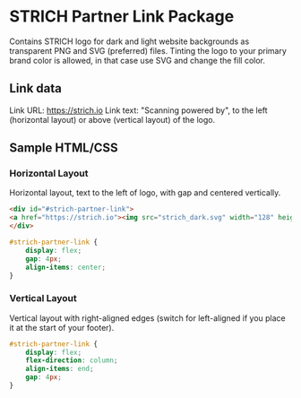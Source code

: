 # STRICH Partner Link Package

Contains STRICH logo for dark and light website backgrounds as transparent PNG and SVG (preferred) files.
Tinting the logo to your primary brand color is allowed, in that case use SVG and change the fill color.

## Link data

Link URL: https://strich.io
Link text: "Scanning powered by", to the left (horizontal layout) or above (vertical layout) of the logo.

## Sample HTML/CSS

### Horizontal Layout

Horizontal layout, text to the left of logo, with gap and centered vertically.

```html
<div id="#strich-partner-link">
<a href="https://strich.io"><img src="strich_dark.svg" width="128" height="32" alt="STRICH Logo"></a>
</div>
```

```css
#strich-partner-link {
    display: flex;
    gap: 4px;
    align-items: center;
}
```

### Vertical Layout

Vertical layout with right-aligned edges (switch for left-aligned if you place it at the start of your footer).

```css
#strich-partner-link {
    display: flex;
    flex-direction: column;
    align-items: end;
    gap: 4px;
}
```
